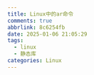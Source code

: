 ```yaml
---
title: Linux中的ar命令
comments: true
abbrlink: 8c6254fb
date: 2025-01-06 21:05:29
tags:
  - linux
  - 静态库
categories: Linux
---
```


